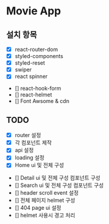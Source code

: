 # Movie App

## 설치 항목

- [x] react-router-dom
- [x] styled-components
- [x] styled-reset
- [x] swiper
- [x] react spinner
- [] react-hook-form
- [] react-helmet
- [] Font Awsome & cdn

## TODO

- [x] router 설정
- [x] 각 컴포넌트 제작
- [x] api 설정
- [x] loading 설정
- [x] Home ui 및 전체 구성
- [] Detail ui 및 전체 구성 컴포넌트 구성
- [] Search ui 및 전체 구성 컴포넌트 구성
- [] header scroll event 설정
- [] 전체 페이지 helmet 구성
- [] 404 page ui 설정
- [] helmet 사용시 경고 처리
